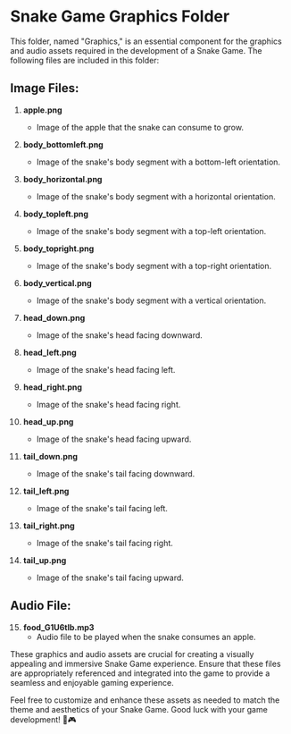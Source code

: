 # Snake Game Graphics Folder

This folder, named "Graphics," is an essential component for the graphics and audio assets required in the development of a Snake Game. The following files are included in this folder:

## Image Files:

1. **apple.png**
   - Image of the apple that the snake can consume to grow.

2. **body_bottomleft.png**
   - Image of the snake's body segment with a bottom-left orientation.

3. **body_horizontal.png**
   - Image of the snake's body segment with a horizontal orientation.

4. **body_topleft.png**
   - Image of the snake's body segment with a top-left orientation.

5. **body_topright.png**
   - Image of the snake's body segment with a top-right orientation.

6. **body_vertical.png**
   - Image of the snake's body segment with a vertical orientation.

7. **head_down.png**
   - Image of the snake's head facing downward.

8. **head_left.png**
   - Image of the snake's head facing left.

9. **head_right.png**
   - Image of the snake's head facing right.

10. **head_up.png**
    - Image of the snake's head facing upward.

11. **tail_down.png**
    - Image of the snake's tail facing downward.

12. **tail_left.png**
    - Image of the snake's tail facing left.

13. **tail_right.png**
    - Image of the snake's tail facing right.

14. **tail_up.png**
    - Image of the snake's tail facing upward.

## Audio File:

15. **food_G1U6tlb.mp3**
    - Audio file to be played when the snake consumes an apple.

These graphics and audio assets are crucial for creating a visually appealing and immersive Snake Game experience. Ensure that these files are appropriately referenced and integrated into the game to provide a seamless and enjoyable gaming experience.

Feel free to customize and enhance these assets as needed to match the theme and aesthetics of your Snake Game. Good luck with your game development! 🐍🎮
